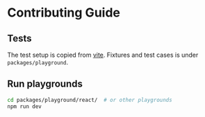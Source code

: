 # Contributing Guide

## Tests

The test setup is copied from [vite](https://github.com/vitejs/vite/blob/f6b58a0f535b1c26f9c1dfda74c28c685402c3c9/jest.config.js#L1). Fixtures and test cases is under `packages/playground`.

## Run playgrounds

```sh
cd packages/playground/react/  # or other playgrounds
npm run dev
```
